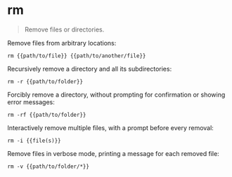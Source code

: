 rm
==

> Remove files or directories.

Remove files from arbitrary locations:

    rm {{path/to/file}} {{path/to/another/file}}

Recursively remove a directory and all its subdirectories:

    rm -r {{path/to/folder}}

Forcibly remove a directory, without prompting for confirmation or showing error messages:

    rm -rf {{path/to/folder}}

Interactively remove multiple files, with a prompt before every removal:

    rm -i {{file(s)}}

Remove files in verbose mode, printing a message for each removed file:

    rm -v {{path/to/folder/*}}
